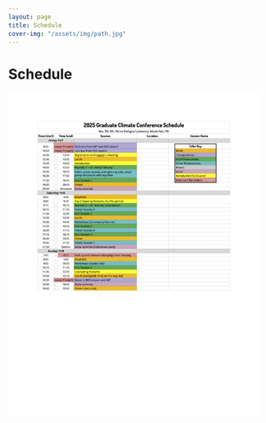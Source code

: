 ```yaml
---
layout: page
title: Schedule 
cover-img: "/assets/img/path.jpg"
---
```


# Schedule
<div align="center">
<img src="/assets/img/GCC_schedule_updated.png" alt="Conference schedule">
</div>

<!--[Abstracts](https://graduateclimateconference.github.io/pdf/GCC2024_abstracts.pdf)-->

<!--# Keynote Speakers
<img src="/assets/img/GCC_schedule.png" alt="Conference schedule">

# Oral Presentations

[Abstracts](https://graduateclimateconference.github.io/pdf/GCC2024_abstracts.pdf)

As a reminder, your talk should be aimed at a general audience, as there will be graduate students from a range of disciplines and backgrounds attending.

Please keep your oral presentation between 10-12 minutes long. We have a tight schedule, so at 12 minutes we will ask that you wrap up your talk. There will be a panel discussion after your session, during which participants will be able to ask questions. 

#### Poster Presentations
Your poster should be a maximum of 60” x 40” (1.5 m x 1 m). We do not have printers at Pack Forest, so you must print your poster prior to arriving. --> 

